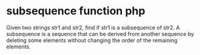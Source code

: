 # subsequence function php

Given two strings str1 and str2, find if str1 is a subsequence of str2. A subsequence is a sequence that can be derived from another sequence by deleting some elements without changing the order of the remaining elements.

